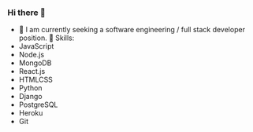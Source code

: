 ### Hi there 👋
- 🤔  I am currently seeking a software engineering / full stack developer position.
🔭  Skills: 
- JavaScript
- Node.js
- MongoDB
- React.js
- HTMLCSS
- Python
- Django
- PostgreSQL
- Heroku
- Git

<!--
**goodrichbrett/goodrichbrett** is a ✨ _special_ ✨ repository because its `README.md` (this file) appears on your GitHub profile.

Here are some ideas to get you started:

- 🔭 I’m currently working on ...
- 🌱 I’m currently learning ...
- 👯 I’m looking to collaborate on ...
- 🤔 I’m looking for help with ...
- 💬 Ask me about ...
- 📫 How to reach me: ...
- 😄 Pronouns: ...
- ⚡ Fun fact: ...
-->

